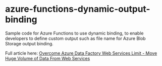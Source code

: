 # azure-functions-dynamic-output-binding
Sample code for Azure Functions to use dynamic binding, to enable developers to define custom output such as file name for Azure Blob Storage output binding.

Full article here: [Overcome Azure Data Factory Web Services Limit - Move Huge Volume of Data From Web Services](https://marcustee.medium.com/overcome-azure-data-factory-web-services-limit-move-huge-volume-of-data-from-web-services-to-46288e75d54d)

